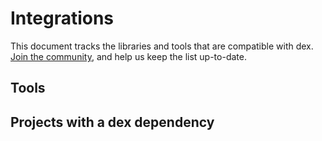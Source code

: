 # Integrations
This document tracks the libraries and tools that are compatible with dex. [Join the community](https://github.com/coreos/dex/), and help us keep the list up-to-date.

## Tools

## Projects with a dex dependency
